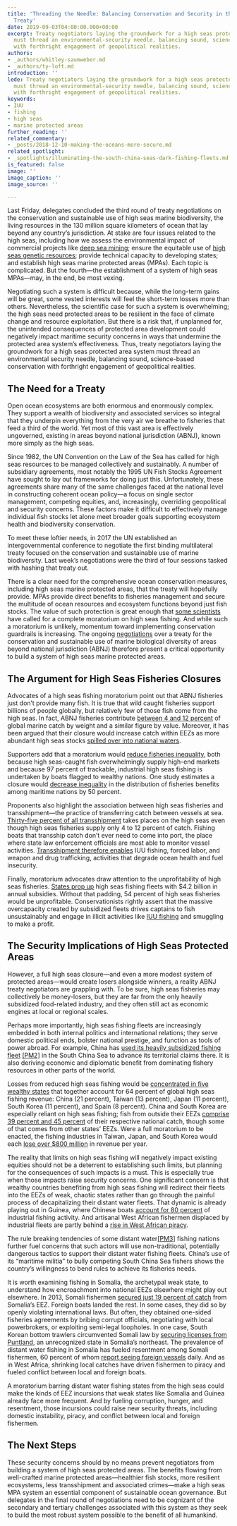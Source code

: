 ```yaml
---
title: 'Threading the Needle: Balancing Conservation and Security in the High Seas
  Treaty'
date: 2019-09-03T04:00:00.000+00:00
excerpt: Treaty negotiators laying the groundwork for a high seas protected area system
  must thread an environmental-security needle, balancing sound, science-based conservation
  with forthright engagement of geopolitical realities.
authors:
- _authors/whitley-saumweber.md
- _authors/ty-loft.md
introduction: ''
lede: Treaty negotiators laying the groundwork for a high seas protected area system
  must thread an environmental-security needle, balancing sound, science-based conservation
  with forthright engagement of geopolitical realities.
keywords:
- IUU
- fishing
- high seas
- marine protected areas
further_reading: ''
related_commentary:
- _posts/2018-12-10-making-the-oceans-more-secure.md
related_spotlight:
- _spotlights/illuminating-the-south-china-seas-dark-fishing-fleets.md
is_featured: false
image: ''
image_caption: ''
image_source: ''

---
```

Last Friday, delegates concluded the third round of treaty negotiations on the conservation and sustainable use of high seas marine biodiversity, the living resources in the 130 million square kilometers of ocean that lay beyond any country’s jurisdiction. At stake are four issues related to the high seas, including how we assess the environmental impact of commercial projects like [deep sea mining](https://www.iucn.org/resources/issues-briefs/deep-sea-mining); ensure the equitable use of [high seas genetic resources](https://www.sciencemag.org/news/2018/09/un-talks-tackle-tough-question-who-should-benefit-dna-collected-high-seas); provide technical capacity to developing states; and establish high seas marine protected areas (MPAs). Each topic is complicated. But the fourth—the establishment of a system of high seas MPAs—may, in the end, be most vexing.

Negotiating such a system is difficult because, while the long-term gains will be great, some vested interests will feel the short-term losses more than others. Nevertheless, the scientific case for such a system is overwhelming; the high seas need protected areas to be resilient in the face of climate change and resource exploitation. But there is a risk that, if unplanned for, the unintended consequences of protected area development could negatively impact maritime security concerns in ways that undermine the protected area system’s effectiveness. Thus, treaty negotiators laying the groundwork for a high seas protected area system must thread an environmental security needle, balancing sound, science-based conservation with forthright engagement of geopolitical realities.

## The Need for a Treaty

Open ocean ecosystems are both enormous and enormously complex. They support a wealth of biodiversity and associated services so integral that they underpin everything from the very air we breathe to fisheries that feed a third of the world. Yet most of this vast area is effectively ungoverned, existing in areas beyond national jurisdiction (ABNJ), known more simply as the high seas.

Since 1982, the UN Convention on the Law of the Sea has called for high seas resources to be managed collectively and sustainably. A number of subsidiary agreements, most notably the 1995 UN Fish Stocks Agreement have sought to lay out frameworks for doing just this. Unfortunately, these agreements share many of the same challenges faced at the national level in constructing coherent ocean policy—a focus on single sector management, competing equities, and, increasingly, overriding geopolitical and security concerns. These factors make it difficult to effectively manage individual fish stocks let alone meet broader goals supporting ecosystem health and biodiversity conservation.

To meet these loftier needs, in 2017 the UN established an intergovernmental conference to negotiate the first binding multilateral treaty focused on the conservation and sustainable use of marine biodiversity. Last week’s negotiations were the third of four sessions tasked with hashing that treaty out.

There is a clear need for the comprehensive ocean conservation measures, including high seas marine protected areas, that the treaty will hopefully provide. MPAs provide direct benefits to fisheries management and secure the multitude of ocean resources and ecosystem functions beyond just fish stocks. The value of such protection is great enough that [some scientists](https://www.nature.com/articles/srep08481) have called for a complete moratorium on high seas fishing. And while such a moratorium is unlikely, momentum toward implementing conservation guardrails is increasing. The ongoing [negotiations](https://www.un.org/bbnj/) over a treaty for the conservation and sustainable use of marine biological diversity of areas beyond national jurisdiction (ABNJ) therefore present a critical opportunity to build a system of high seas marine protected areas.

## The Argument for High Seas Fisheries Closures

Advocates of a high seas fishing moratorium point out that ABNJ fisheries just don’t provide many fish. It is true that wild caught fisheries support billions of people globally, but relatively few of those fish come from the high seas. In fact, ABNJ fisheries contribute [between 4 and 12 percent](https://advances.sciencemag.org/content/suppl/2018/08/31/4.8.eaau8235.DC1) of global marine catch by weight and a similar figure by value. Moreover, it has been argued that their closure would increase catch within EEZs as more abundant high seas stocks [spilled over into national waters](https://www.nature.com/articles/srep08481).

Supporters add that a moratorium would [reduce fisheries inequality](https://advances.sciencemag.org/content/suppl/2018/08/31/4.8.eaau8235.DC1), both because high seas-caught fish overwhelmingly supply high-end markets and because 97 percent of trackable, industrial high seas fishing is undertaken by boats flagged to wealthy nations. One study estimates a closure would [decrease inequality](https://www.nature.com/articles/srep08481) in the distribution of fisheries benefits among maritime nations by 50 percent.

Proponents also highlight the association between high seas fisheries and transshipment—the practice of transferring catch between vessels at sea. [Thirty-five percent of all transshipment](https://advances.sciencemag.org/content/4/7/eaat7159) takes places on the high seas even though high seas fisheries supply only 4 to 12 percent of catch. Fishing boats that transship catch don’t ever need to come into port, the place where state law enforcement officials are most able to monitor vessel activities. [Transshipment therefore enables](https://advances.sciencemag.org/content/4/7/eaat7159) IUU fishing, forced labor, and weapon and drug trafficking, activities that degrade ocean health and fuel insecurity.

Finally, moratorium advocates draw attention to the unprofitability of high seas fisheries. [States prop up](https://advances.sciencemag.org/content/4/6/eaat2504) high seas fishing fleets with $4.2 billion in annual subsidies. Without that padding, 54 percent of high seas fisheries would be unprofitable. Conservationists rightly assert that the massive overcapacity created by subsidized fleets drives captains to fish unsustainably and engage in illicit activities like [IUU fishing](https://www.csis.org/analysis/illegal-unreported-and-unregulated-fishing-national-security-threat) and smuggling to make a profit.

## The Security Implications of High Seas Protected Areas

However, a full high seas closure—and even a more modest system of protected areas—would create losers alongside winners, a reality ABNJ treaty negotiators are grappling with. To be sure, high seas fisheries may collectively be money-losers, but they are far from the only heavily subsidized food-related industry, and they often still act as economic engines at local or regional scales.

Perhaps more importantly, high seas fishing fleets are increasingly embedded in both internal politics and international relations; they serve domestic political ends, bolster national prestige, and function as tools of power abroad. For example, China has [used its heavily subsidized fishing fleet](https://ocean.csis.org/spotlights/illuminating-the-south-china-seas-dark-fishing-fleets/) [\[PM2\]](#_msocom_2) in the South China Sea to advance its territorial claims there. It is also deriving economic and diplomatic benefit from dominating fishery resources in other parts of the world.

Losses from reduced high seas fishing would be [concentrated in five wealthy states](https://advances.sciencemag.org/content/4/6/eaat2504) that together account for 64 percent of global high seas fishing revenue: China (21 percent), Taiwan (13 percent), Japan (11 percent), South Korea (11 percent), and Spain (8 percent). China and South Korea are especially reliant on high seas fishing; fish from outside their EEZs [comprise 39 percent and 45 percent](https://advances.sciencemag.org/content/advances/suppl/2018/08/31/4.8.eaau8235.DC1/SciAdvHighSeasCollection.pdf) of their respective national catch, though some of that comes from other states’ EEZs. Were a full moratorium to be enacted, the fishing industries in Taiwan, Japan, and South Korea would each [lose over $800 million](https://advances.sciencemag.org/content/4/6/eaat2504) in revenue per year.

The reality that limits on high seas fishing will negatively impact existing equities should not be a deterrent to establishing such limits, but planning for the consequences of such impacts is a must. This is especially true when those impacts raise security concerns. One significant concern is that wealthy countries benefiting from high seas fishing will redirect their fleets into the EEZs of weak, chaotic states rather than go through the painful process of decapitalizing their distant water fleets. That dynamic is already playing out in Guinea, where Chinese boats [account for 80 percent](https://advances.sciencemag.org/content/4/8/eaat8351.abstract) of industrial fishing activity. And artisanal West African fishermen displaced by industrial fleets are partly behind a [rise in West African piracy](https://stableseas.org/publications/maritime-terrorism/state-piracy-2018-human-cost).

The rule breaking tendencies of some distant water[\[PM3\]](#_msocom_3) fishing nations further fuel concerns that such actors will use non-traditional, potentially dangerous tactics to support their distant water fishing fleets. China’s use of its “maritime militia” to bully competing South China Sea fishers shows the country’s willingness to bend rules to achieve its fisheries needs.

It is worth examining fishing in Somalia, the archetypal weak state, to understand how encroachment into national EEZs elsewhere might play out elsewhere. In 2013, Somali fishermen [secured just 19 percent of catch](https://securefisheries.org/report/securing-somali-fisheries) from Somalia’s EEZ. Foreign boats landed the rest. In some cases, they did so by openly violating international laws. But often, they obtained one-sided fisheries agreements by bribing corrupt officials, negotiating with local powerbrokers, or exploiting semi-legal loopholes. In one case, South Korean bottom trawlers circumvented Somali law by [securing licenses from Puntland](https://securefisheries.org/report/securing-somali-fisheries), an unrecognized state in Somalia’s northeast. The prevalence of distant water fishing in Somalia has fueled resentment among Somali fishermen, 60 percent of whom [report seeing foreign vessels](https://securefisheries.org/report/securing-somali-fisheries) daily. And as in West Africa, shrinking local catches have driven fishermen to piracy and fueled conflict between local and foreign boats.

A moratorium barring distant water fishing states from the high seas could make the kinds of EEZ incursions that weak states like Somalia and Guinea already face more frequent. And by fueling corruption, hunger, and resentment, those incursions could raise new security threats, including domestic instability, piracy, and conflict between local and foreign fishermen.

## The Next Steps

These security concerns should by no means prevent negotiators from building a system of high seas protected areas. The benefits flowing from well-crafted marine protected areas—healthier fish stocks, more resilient ecosystems, less transshipment and associated crimes—make a high seas MPA system an essential component of sustainable ocean governance. But delegates in the final round of negotiations need to be cognizant of the secondary and tertiary challenges associated with this system as they seek to build the most robust system possible to the benefit of all humankind.